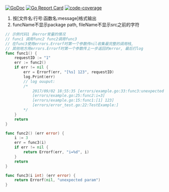 [![GoDoc](https://godoc.org/github.com/hanjm/errors?status.svg)](https://godoc.org/github.com/hanjm/errors)
[![Go Report Card](https://goreportcard.com/badge/github.com/hanjm/errors)](https://goreportcard.com/report/github.com/hanjm/errors)
[![code-coverage](http://gocover.io/_badge/github.com/hanjm/errors)](http://gocover.io/github.com/hanjm/errors)

1. 按[文件名:行号:函数名:message]格式输出
2. funcName不显示package path, fileName不显示src之前的字符

```go
// 示例代码1 非error常量的情况
// func1 调用func2 func2调用func3
// 在func3使用errors.Errorf时第一个参数传nil收集最完整的调用栈,
// 其他地方用errors.Errorf时第一个参数传上一步返回的error, 最后打log
func func1() {
	requestID := "1"
	err := func2()
	if err != nil {
		err = Errorf(err, "[%s] 123", requestID)
		log.Print(err)
		// log ouuput:
		/*
			2017/09/02 18:55:35 [errors/example.go:33:func3:unexpected param]
			[errors/example.go:25:func2:i=3]
			[errors/example.go:15:func1:[1] 123]
			[errors/error_test.go:22:TestExample:]
		*/
	}
	return
}

func func2() (err error) {
	i := 3
	err = func3(i)
	if err != nil {
		return Errorf(err, "i=%d", i)
	}
	return
}

func func3(i int) (err error) {
	return Errorf(nil, "unexpected param")
}
```
